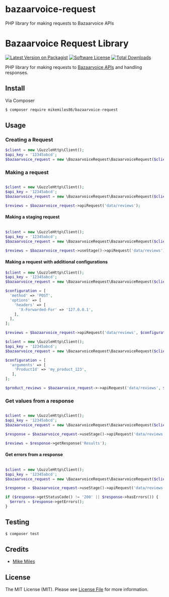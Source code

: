 # bazaarvoice-request
PHP library for making requests to Bazaarvoice APIs

# Bazaarvoice Request Library

[![Latest Version on Packagist](https://img.shields.io/packagist/v/mikemiles86/bazaarvoice-request.svg?style=flat-square)](https://packagist.org/packages/mikemiles86/bazaarvoice-request)
[![Software License](https://img.shields.io/badge/license-MIT-brightgreen.svg?style=flat-square)](LICENSE.md)
[![Total Downloads](https://img.shields.io/packagist/dt/mikemiles86/bazaarvoice-request.svg?style=flat-square)](https://packagist.org/packages/mikemiles86/bazaarvoice-request)

PHP library for making requests to [Bazaarvoice APIs](https://developer.bazaarvoice.com/apis) and handling responses.

## Install

Via Composer

``` bash
$ composer require mikemiles86/bazaarvoice-request
```

## Usage

### Creating a Request
``` php
$client = new \GuzzleHttp\Client();
$api_key = '12345abcd';
$bazaarvoice_request = new \BazaarvoiceRequest\BazaarvoiceRequest($client, $api_key);

```
### Making a request
``` php

$client = new \GuzzleHttp\Client();
$api_key = '12345abcd';
$bazaarvoice_request = new \BazaarvoiceRequest\BazaarvoiceRequest($client, $api_key);

$reviews = $bazaarvoice_request->apiRequest('data/reviews');
```

#### Making a staging request
``` php

$client = new \GuzzleHttp\Client();
$api_key = '12345abcd';
$bazaarvoice_request = new \BazaarvoiceRequest\BazaarvoiceRequest($client, $api_key);

$reviews = $bazaarvoice_request->useStage()->apiRequest('data/reviews');
```

#### Making a request with additional configurations
``` php
$client = new \GuzzleHttp\Client();
$api_key = '12345abcd';
$bazaarvoice_request = new \BazaarvoiceRequest\BazaarvoiceRequest($client, $api_key);

$configuration = [
  'method' => 'POST',
  'options' => [
    'headers' => [
      'X-Forwarded-For' => '127.0.0.1',
    ],
  ],
];

$reviews = $bazaarvoice_request->apiRequest('data/reviews', $configuration);
```

``` php
$client = new \GuzzleHttp\Client();
$api_key = '12345abcd';
$bazaarvoice_request = new \BazaarvoiceRequest\BazaarvoiceRequest($client, $api_key);

$configuration = [
  'arguments' => [
    'ProductId' => 'my_product_123',
   ],
];

$product_reviews = $bazaarvoice_request->->apiRequest('data/reviews', $configuration);
```

### Get values from a response
``` php

$client = new \GuzzleHttp\Client();
$api_key = '12345abcd';
$bazaarvoice_request = new \BazaarvoiceRequest\BazaarvoiceRequest($client, $api_key);

$response = $bazaarvoice_request->useStage()->apiRequest('data/reviews');

$reviews = $response->getResponse('Results');

```

#### Get errors from a response

``` php

$client = new \GuzzleHttp\Client();
$api_key = '12345abcd';
$bazaarvoice_request = new \BazaarvoiceRequest\BazaarvoiceRequest($client, $api_key);

$response = $bazaarvoice_request->useStage()->apiRequest('data/reviews');

if ($response->getStatusCode() != '200' || $response->hasErrors()) {
  $errors = $response->getErrors();
}

```


## Testing

``` bash
$ composer test
```

## Credits

- [Mike Miles](https://github.com/mikemiles86)

## License

The MIT License (MIT). Please see [License File](LICENSE.md) for more information.
